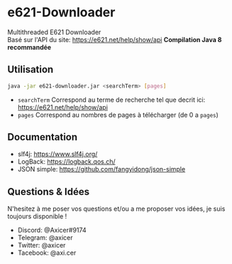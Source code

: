 # e621-Downloader
  
Multithreaded E621 Downloader  
Basé sur l'API du site: https://e621.net/help/show/api
__Compilation Java 8 recommandée__  

## Utilisation

```sh 
java -jar e621-downloader.jar <searchTerm> [pages]
```
- ```searchTerm``` Correspond au terme de recherche tel que decrit ici: https://e621.net/help/show/api
- ```pages``` Correspond au nombres de pages à télécharger (de 0 a ```pages```)

## Documentation

- slf4j: https://www.slf4j.org/
- LogBack: https://logback.qos.ch/
- JSON simple: https://github.com/fangyidong/json-simple

## Questions & Idées

N'hesitez à me poser vos questions et/ou a me proposer vos idées, je suis toujours disponible !  
- Discord: @Axicer#9174
- Telegram: @axicer
- Twitter: @axicer
- Tacebook: @axi.cer
